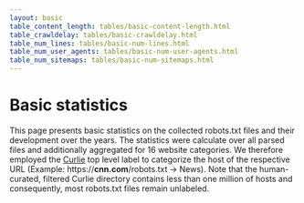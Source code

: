 ```yaml
---
layout: basic
table_content_length: tables/basic-content-length.html
table_crawldelay: tables/basic-crawldelay.html
table_num_lines: tables/basic-num-lines.html
table_num_user_agents: tables/basic-num-user-agents.html
table_num_sitemaps: tables/basic-num-sitemaps.html
---
```


Basic statistics
================

This page presents basic statistics on the collected robots.txt files and their development over the years. The statistics were calculate over all parsed files and additionally aggregated for 16 website categories. We therefore employed the [Curlie](https://curlie.org/) top level label to categorize the host of the respective URL (Example: https://**cnn.com**/robots.txt -> News). Note that the human-curated, filtered Curlie directory contains less than one million of hosts and consequently, most robots.txt files remain unlabeled.